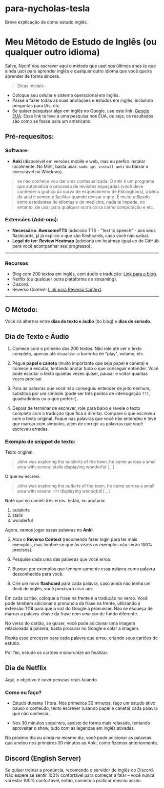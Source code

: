 # para-nycholas-tesla
Breve explicação de como estudo inglês.
# Meu Método de Estudo de Inglês (ou qualquer outro idioma)

Salve, Nych! Vou escrever aqui o método que usei nos últimos anos (e que ainda uso) para aprender inglês e qualquer outro idioma que você queira aprender de forma sincera.

> Dicas iniciais:
- Coloque seu celular e sistema operacional em inglês.
- Passe a fazer todas as suas anotações e estudos em inglês, incluindo perguntas para IAs, etc.
- Se quiser pesquisar algo em inglês no Google, use este link: [Google EUA](https://www.google.com/?gl=us&hl=en&gws_rd=cr&pws=0). Esse link te leva a uma pesquisa nos EUA, ou seja, os resultados são como se fosse para um americano.

## Pré-requesitos:
### Software: 
- **Anki** (disponível em versões mobile e web, mas eu prefiro instalar localmente. No Mint, basta usar: `sudo apt install anki` ou baixar o executável no Windows).

>se não conhece vou dar uma contexualizada: O anki é um programa que automatiza o processo de revisões espaçadas (você deve conhecer o gráfico da curva de esquecimento de Ebbinghaus), a ideia do anki é somente facilitar quando revisar o que. É muito utilizado entre estudantes de idiomas e de medicina, nada te impede, no entanto, de usar para qualquer outra coisa como computação e etc.

### Extensões (Add-ons):
- **Necessário**: **AwesomeTTS** (adiciona TTS - "text to speech" - aos seus flashcards, já já explico o que são flashcards, caso você não saiba).
- **Legal de ter**: **Review Heatmap** (adiciona um heatmap igual ao do GitHub para você acompanhar seu progresso).
---
### Recursos
- Blog com 200 textos em inglês, com áudio e tradução: [Link para o blog](https://aulasdeinglesgratis.net/200-textos-em-ingles-com-traducao-e-audio/).
- Netflix (ou qualquer outra plataforma de streaming).
- Discord.
- Reverso Context: [Link para Reverso Context](https://context.reverso.net/traducao/).
---
## O Método:
Você irá alternar entre **dias de texto e áudio** (do blog) e **dias de seriado**.

## Dia de Texto e Áudio


1.   Comece com o primeiro dos 200 textos. Não role até ver o texto completo, apenas até visualizar a barrinha de "play", volume, etc.

2.   Pegue **papel e caneta** (muito importante que seja papel e caneta) e comece a escutar, tentando anotar tudo o que conseguir entender. Você pode escutar o texto quantas vezes quiser, pausar e voltar quantas vezes precisar.

3.  Para as palavras que você não conseguiu entender de jeito nenhum, substitua por um símbolo (pode ser três pontos de interrogação `???`, quadradinhos ou o que preferir).

4.  Depois de terminar de escrever, role para baixo e revele o texto completo com a tradução (que fica à direita). Compare o que escreveu com o texto original. Foque nas palavras que você não entendeu e teve que marcar com símbolos, além de corrigir as palavras que você escreveu erradas.

### Exemplo de snippet de texto:
Texto original:

> John was exploring the outskirts of the town, he came across a small area with several stalls displaying wonderful [...]

O que eu escrevi:

> John was exploring the _outkirts_ of the town, he came across a small area with several `???` displaying _wondefull_ [...]

Note que eu cometi três erros. Então, eu anotaria:
1. outskirts
2. stalls
3. wonderful

Agora, vamos jogar essas palavras no **Anki**.

5. Abra o **Reverso Context** (recomendo fazer login para ter mais exemplos, mas lembre-se que às vezes os exemplos não serão 100% precisos).

6. Pesquise cada uma das palavras que você errou.

7. Busque por exemplos que tenham somente essa palavra como palavra desconhecida para você.
8. Crie um novo **flashcard** para cada palavra, caso ainda não tenha um deck de inglês, você precisará criar um.

Em cada cartão, coloque a frase na frente e a tradução no verso. Você pode também adicionar a pronúncia da frase na frente, utilizando a extensão **TTS** para que a voz do Google a pronuncie. Não se esqueça de marcar a palavra-chave da frase com uma cor de fundo diferente.

No verso do cartão, se quiser, você pode adicionar uma imagem relacionada à palavra, basta procurar no Google e colar a imagem.

Repita esse processo para cada palavra que errou, criando seus cartões de estudo.

Por fim, estude os cartões e sincronize ao finalizar.

## Dia de Netflix
Aqui, o objetivo é ouvir pessoas reais falando.

### Como eu faço?
- Estudo durante 1 hora. Nos primeiros 30 minutos, faço um estudo ativo: pauso o conteúdo, tento escrever (usando papel e caneta) cada palavra que não conhecia.

- Nos 30 minutos seguintes, assisto de forma mais relaxada, tentando aproveitar o show, tudo com as legendas em inglês ativadas.

No próximo dia ou ainda no mesmo dia, você pode adicionar as palavras que anotou nos primeiros 30 minutos ao Anki, como fizemos anteriormente.

## Discord (English Server)
Se quiser treinar a pronúncia, recomendo o servidor de inglês do Discord. Não espere se sentir 100% confortável para começar a falar – você nunca vai estar 100% confortável, então, comece a praticar mesmo assim.
